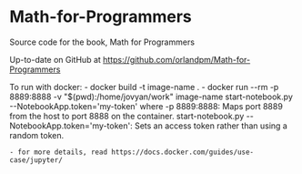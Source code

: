# Math-for-Programmers
Source code for the book, Math for Programmers

Up-to-date on GitHub at https://github.com/orlandpm/Math-for-Programmers

To run with docker:
    - docker build -t image-name .
    - docker run --rm -p 8889:8888 -v "$(pwd):/home/jovyan/work" image-name start-notebook.py --NotebookApp.token='my-token'
    where -p 8889:8888: Maps port 8889 from the host to port 8888 on the container.
    start-notebook.py --NotebookApp.token='my-token': Sets an access token rather than using a random token.

    - for more details, read https://docs.docker.com/guides/use-case/jupyter/
